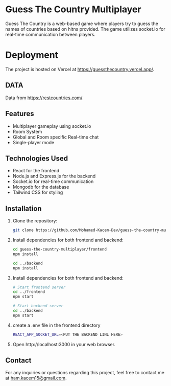# Guess The Country Multiplayer

Guess The Country is a web-based game where players try to guess the names of countries based on hitns provided. The game utilizes socket.io for real-time communication between players.

# Deployment

The project is hosted on Vercel at https://guessthecountry.vercel.app/.

## DATA

Data from https://restcountries.com/

## Features

- Multiplayer gameplay using socket.io
- Room System
- Global and Room specific Real-time chat
- Single-player mode

## Technologies Used

- React for the frontend
- Node.js and Express.js for the backend
- Socket.io for real-time communication
- Mongodb for the database
- Tailwind CSS for styling

## Installation

1. Clone the repository:

   ```bash
   git clone https://github.com/Mohamed-Kacem-Dev/guess-the-country-multiplayer.git
   ```

2. Install dependencies for both frontend and backend:

   ```bash
   cd guess-the-country-multiplayer/frontend
   npm install

   cd ../backend
   npm install
   ```

3. Install dependencies for both frontend and backend:

   ```bash
   # Start frontend server
   cd ../frontend
   npm start

   # Start backend server
   cd ../backend
   npm start
   ```

4. create a .env file in the frontend directory

   ```bash
   REACT_APP_SOCKET_URL=<PUT THE BACKEND LINL HERE>
   ```

5. Open http://localhost:3000 in your web browser.

## Contact

For any inquiries or questions regarding this project, feel free to contact me at ham.kacem15@gmail.com.
